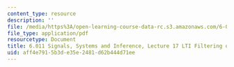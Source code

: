 ```yaml
---
content_type: resource
description: ''
file: /media/https%3A/open-learning-course-data-rc.s3.amazonaws.com/6-011-signals-systems-and-inference-spring-2018/aff4e7915b3de35e2481d62b444d71ee_MIT6_011S18lec17.pdf
file_type: application/pdf
resourcetype: Document
title: 6.011 Signals, Systems and Inference, Lecture 17 LTI Filtering of WSS Processes
uid: aff4e791-5b3d-e35e-2481-d62b444d71ee
---
```

